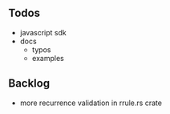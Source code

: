 
## Todos

- javascript sdk
- docs
    - typos
    - examples


## Backlog
- more recurrence validation in rrule.rs crate